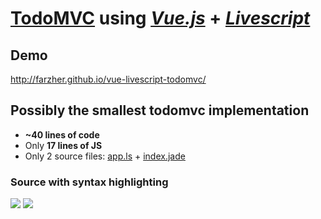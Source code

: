 # [TodoMVC](http://farzher.github.io/vue-livescript-todomvc/) using *[Vue.js](https://github.com/yyx990803/vue)* + *[Livescript](https://github.com/gkz/LiveScript)*

## Demo
http://farzher.github.io/vue-livescript-todomvc/

## Possibly the smallest todomvc implementation
* **~40 lines of code**
* Only **17 lines of JS**
* Only 2 source files: [app.ls](https://github.com/farzher/vue-livescript-todomvc/blob/gh-pages/app.ls) + [index.jade](https://github.com/farzher/vue-livescript-todomvc/blob/gh-pages/index.jade)


### Source with syntax highlighting
![](http://i.imgur.com/VYi5bWR.png)
![](http://i.imgur.com/PoAKtvB.png)

